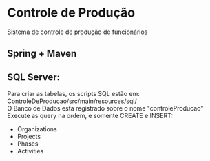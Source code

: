 # Controle de Produção
Sistema de controle de produção de funcionários

## Spring + Maven

## SQL Server:
Para criar as tabelas, os scripts SQL estão em: ControleDeProducao/src/main/resources/sql/ <br>
O Banco de Dados esta registrado sobre o nome "controleProducao" <br>
Execute as query na ordem, e somente CREATE e INSERT:
  - Organizations
  - Projects
  - Phases
  - Activities
